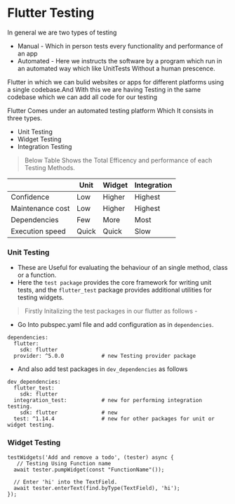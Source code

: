 # Flutter Testing 

In general we are two types of testing
* Manual - Which in person tests every functionality and performance of an app 
* Automated - Here we instructs the software by a program which run in an automated way which like UnitTests Without a human prescence.

Flutter in which we can bulid websites or apps for different platforms using a single codebase.And With this we are having Testing in the same codebase which we can add all code for our testing

Flutter Comes under an automated testing platform Which It consists in three types.
* Unit Testing
* Widget Testing
* Integration Testing

> Below Table Shows the Total Efficency and performance of each Testing Methods.

|                   | Unit          | Widget        | Integration |
| -------------     | ------------- | ------------- | ------------- |
| Confidence        | Low           | Higher        | Highest  |
| Maintenance cost  | Low           | Higher        | Highest  |
| Dependencies      | Few           | More          | Most  |
| Execution speed   | Quick         | Quick         | Slow  |

### Unit Testing
* These are Useful for evaluating the behaviour of an single method, class or a function.
* Here the `test package` provides the core framework for writing unit tests, and the `flutter_test` package provides additional utilities for testing widgets. 
> Firstly Initalizing the test packages in our flutter as follows -
* Go Into pubspec.yaml file and add configuration as in `dependencies`.
```
dependencies:
  flutter:
    sdk: flutter
  provider: ^5.0.0            # new Testing provider package 
```
* And also add test packages in  `dev_dependencies` as follows
```
dev_dependencies:
  flutter_test:
    sdk: flutter
  integration_test:           # new for performing integration testing.
    sdk: flutter              # new
  test: ^1.14.4               # new for other packages for unit or widget testing.
```
### Widget Testing

```
testWidgets('Add and remove a todo', (tester) async {
   // Testing Using Function name
  await tester.pumpWidget(const "FunctionName"());

  // Enter 'hi' into the TextField.
  await tester.enterText(find.byType(TextField), 'hi');
});
```



